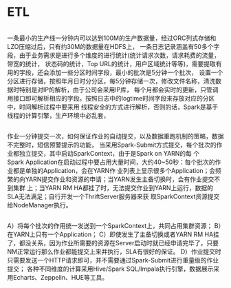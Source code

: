 
# ETL
```
```
一条最小的生产线一分钟内可以达到100M的生产数据量，经过ORC列式存储和LZO压缩过后，只有约30M的数据量在HDFS上，
一条日志记录涵盖有50多个字段，由于业务需求是进行多个维度的进行统计(统计请求次数，请求耗费的流量，带宽的统计，
状态码的统计，Top URL的统计，用户区域统计等等)，需要提取有用的字段，还会添加一些分区时间字段，最小的批次是5分钟一个批次，
设置一个分区进行存储，按照年月日时分分区，每5分钟存储一次，修改文件名称，清洗数据时特别是对IP的解析，由于公司会采用IP库，
每个月都会实时的更新，只管调用接口即可解析相应的字段。按照日志中的logtime时间字段来存放对应的分区中，时间解析过程中要采用
线程安全的方式进行解析，否则的话，Spark是基于线程的计算引擎，生产环境中必乱套，
```
```
作业一分钟提交一次，如何保证作业的自动提交，以及数据重跑机制的策略，数据不完整时，短信预警提示的功能，
当采用Spark-Submit方式提交，每个批次的作业都独立提交，其中启动SparkContext，由于是Spark on YARN的每
个Spark Application在启动过程中要占用大量时间，大约40~50秒：每个批次的作业都是单独的Application，会在YARN作
业列表上显示很多个Application；会频繁的向YARN提交作业和资源的申请；当YARN发生主备切换时，会有作业提交不到集群
上；当YARN RM HA都挂了时，无法提交作业到YARN上运行，数据的SLA无法满足；自行开发一个ThriftServer服务器来获
取SparkContext资源提交给NodeManager执行。 
```
```
  A）将每个批次的作用统一发送到一个SparkContext上，共同占用集群资源；
  B）在YARN上只有一个Application；
  C）即使发生了主备切换或者YARN RM HA挂了，都没关系，因为作业所需要的资源在Server启动时就已经申请完毕了，只要
  NM正常运行那么作业都能提交上来并执行，SLA有很好的保证。
  D）作业提交时只需要发送一个HTTP请求即可，并不需要通过Spark-Submit进行重量级的作业提交；
各种不同维度的计算采用Hive/Spark SQL/Impala执行引擎，数据展示采用Echarts、Zeppelin、HUE等工具。
